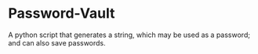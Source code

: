 # Password-Vault
A python script that generates a string,  which may be used as a password; and can also save passwords.
